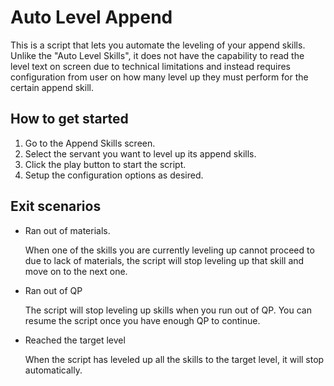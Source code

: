 # Auto Level Append

This is a script that lets you automate the leveling of your append skills. Unlike the "Auto Level Skills", it does not have the capability to read the level text on screen due to technical limitations and instead requires configuration from user on how many level up they must perform for the certain append skill.

## How to get started

1. Go to the Append Skills screen.
2. Select the servant you want to level up its append skills.
3. Click the play button to start the script.
4. Setup the configuration options as desired.

## Exit scenarios

- Ran out of materials.

    When one of the skills you are currently leveling up cannot proceed to due to lack of materials, the script will stop leveling up that skill and move on to the next one.

- Ran out of QP

    The script will stop leveling up skills when you run out of QP. You can resume the script once you have enough QP to continue.

- Reached the target level

    When the script has leveled up all the skills to the target level, it will stop automatically.
